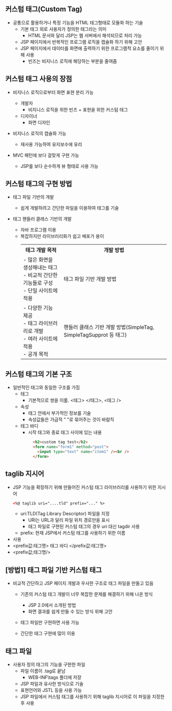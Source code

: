 ## 커스텀 태그(Custom Tag)
- 공통으로 활용하거나 특정 기능을 HTML 태그형태로 모듈화 하는 기술
  - 기본 태그 외로 사용자가 정의한 태그라는 의미
    - HTML 문서와 달리 JSP는 웹 서버에서 해석되므로 처리 가능
  - JSP 페이지에서 반복적인 프로그램 로직을 캡슐화 하기 위해 고안
  - JSP 페이지에서 데이터를 화면에 출력하기 위한 프로그램적 요소를 줄이기 위해 사용
    - 빈즈는 비지니스 로직에 해당하는 부분을 줄여줌
    
## 커스텀 태그 사용의 장점
- 비지니스 로직으로부터 화면 표현 분리 가능
  - 개발자
    - 비지니스 로직을 위한 빈즈 + 표현을 위한 커스텀 태그
  - 디자이너
    - 화면 디자인

- 비지니스 로직의 캡슐화 가능
  - 재사용 가능하여 유지보수에 유리

- MVC 패턴에 보다 걸맞게 구현 가능
  - JSP를 보다 순수하게 뷰 형태로 사용 가능

## 커스텀 태그의 구현 방법
- 태그 파일 기반의 개발
  - 쉽게 개발하려고 간단한 파일을 이용하여 태그를 기술

- 태그 핸들러 클래스 기반의 개발
  - 자바 프로그램 이용
  - 복잡하지만 라이브러리화가 쉽고 배포가 용이
    <table>
      <th>태그 개발 목적
      <th>개발 방법
      <tr>
        <td> - 많은 화면을 생성해내는 태그 <br> - 비교적 간단한 기능들로 구성 <br> - 단일 사이트에 적용 </td>
        <td> 태그 파일 기반 개발 방법 </td>
      </tr>
      <tr>
        <td> - 다양한 기능 제공 <br> - 태그 라이브러리로 개발 <br> - 여러 사이트에 적용 <br> - 공개 목적
        <td> 핸들러 클래스 기반 개발 방법(SimpleTag, SimpleTagSupprot 등 태그)
      </tr>
    </table>
    
## 커스텀 태그의 기본 구조
- 일반적인 태그와 동일한 구조를 가짐
  - 태그
    - 기본적으로 쌍을 이룸. <태그> </태그>, <태그 />
  - 속성
    - 태그 안에서 부가적인 정보를 기술
    - 속성값들은 가급적 " "로 묶어주는 것이 바람직
  - 태그 바디
    - 시작 태그와 종료 태그 사이에 있는 내용
      ```html
        <h2>custom tag test</h2>
        <form name="form1" method="post">
          <input type="text" name="item1" /><br />
        </form>
      ```
      
## taglib 지시어
- JSP 기능을 확장하기 위해 만들어진 커스텀 태그 라이브러리를 사용하기 위한 지시어
  ``` html
  <%@ taglib uri="....tld" prefix="..." %>
  ```
    - uri:TLD(Tag Library Descriptor) 파일을 지정
      - URI는 URL과 달리 파일 위치 경로만을 표시
      - 태그 파일로 구현된 커스텀 태그의 경우 uri 대신 tagdir 사용
    - prefix: 현재 JSP에서 커스텀 태그를 사용하기 위한 이름
 - 사용
  - <prefix값:태그명> 태그 바디 </prefix값:태그명>
  - <prefix값;태그명/>

## [방법1] 태그 파일 기반 커스텀 태그
- 비교적 간단하고 JSP 페이지 개발과 우사한 구조로 태그 파일을 만들고 있음
  - 기존의 커스텀 태그 개발이 너무 복잡한 문제를 해결하기 위해 나온 방식
    - JSP 2.0에서 소개된 방법
    - 화면 결과를 쉽게 만들 수 있는 방식 위해 고안

  - 태그 파일만 구현하면 사용 가능
  - 간단한 태그 구현에 많이 이용

## 태그 파일
- 사용자 정의 태그의 기능을 구현한 파일
  - 파일 이름이 .tag로 끝남
    - WEB-INF\tags 폴더에 저장
  - JSP 파일과 유사한 방식으로 기술
  - 표현언어와 JSTL 등을 사용 가능
  - JSP 파일에서 커스텀 태그를 사용하기 위해 taglib 지시어로 이 파일을 지정한 후 사용
    
